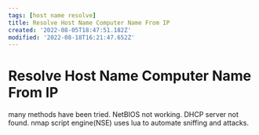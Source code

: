 ```yaml
---
tags: [host name resolve]
title: Resolve Host Name Computer Name From IP
created: '2022-08-05T18:47:51.182Z'
modified: '2022-08-18T16:21:47.652Z'
---
```


# Resolve Host Name Computer Name From IP

many methods have been tried. NetBIOS not working. DHCP server not found. nmap script engine(NSE) uses lua to automate sniffing and attacks.

